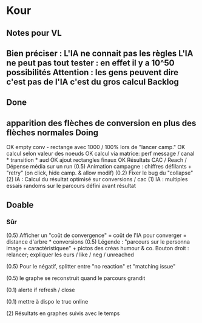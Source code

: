 # Kour
Notes pour VL
--
Bien préciser :
L'IA ne connait pas les règles
L'IA ne peut pas tout tester : en effet il y a 10^50 possibilités
Attention : les gens peuvent dire c'est pas de l'IA c'est du gros calcul
Backlog
--
Done
--
 apparition des flèches de conversion en plus des flèches normales 
Doing
--

OK empty conv - rectange avec 1000 / 100% lors de "lancer camp."
OK calcul selon valeur des noeuds
OK calcul via matrice: perf message / canal * transition * aud
OK ajout rectangles finaux
OK Résultats CAC / Reach / Dépense média sur un run
(0.5) Animation campagne : chiffres défilants + "retry" (on click, hide camp. & allow modif)
(0.2) Fixer le bug du "collapse"
(2) IA : Calcul du résultat optimisé sur conversions / cac
(1) IA : multiples essais randoms sur le parcours défini avant résultat

Doable
--
### Sûr

(0.5) Afficher un "coût de convergence" = coût de l'IA pour converger = distance d'arbre * conversions
(0.5) Légende : "parcours sur le personna image + caractéristiquee" + pictos des créas humour & co.
Bouton droit : relancer; expliquer les eurs / like / neg / unreached

(0.5) Pour le négatif, splitter entre "no reaction" et "matching issue"

(0.5) le graphe se reconstruit quand le parcours grandit

(0.1) alerte if refresh / close

(0.1) mettre à dispo le truc online

(2) Résultats en graphes suivis avec le temps




